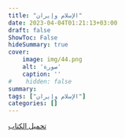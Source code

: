 ```yaml
---
title: "الإسلام وإيران"
date: 2023-04-04T01:21:13+03:00
draft: false
ShowToc: False
hideSummary: true
cover:
    image: img/44.png
    alt: 'صورة'
    caption: ''
#    hidden: false
summary: 
tags: ["الإسلام وإيران"]
categories: []
---
```

[تحميل الكتاب](./../../books/44.pdf)

